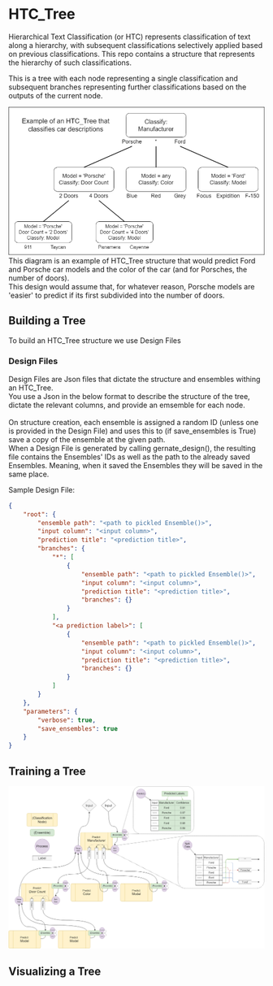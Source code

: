 # HTC_Tree
Hierarchical Text Classification (or HTC) represents classification of text along a hierarchy, with subsequent classifications selectively applied based on previous classifications.
This repo contains a structure that represents the hierarchy of such classifications.

This is a tree with each node representing a single classification and subsequent branches representing further classifications based on the outputs of the current node.

![Diagram of an example HTC_Tree](docs/Diagrams/HTC_Tree_Example_Diagram.png)
<br>This diagram is an example of HTC_Tree structure that would predict Ford and Porsche car models and the color of the car (and for Porsches, the number of doors).
<br>This design would assume that, for whatever reason, Porsche models are 'easier' to predict if its first subdivided into the number of doors.

## Building a Tree
To build an HTC_Tree structure we use Design Files

### Design Files
Design Files are Json files that dictate the structure and ensembles withing an HTC_Tree.
<br>You use a Json in the below format to describe the structure of the tree, dictate the relevant columns, and provide an emsemble for each node.
<br><br>On structure creation, each ensemble is assigned a random ID (unless one is provided in the Design File) and uses this to (if save_ensembles is True) save a copy of the ensemble at the given path.
<br>When a Design File is generated by calling gernate_design(), the resulting file contains the Ensembles' IDs as well as the path to the already saved Ensembles.
Meaning, when it saved the Ensembles they will be saved in the same place.

Sample Design File:
```JSON
{
    "root": {
        "ensemble path": "<path to pickled Ensemble()>",
        "input column": "<input column>",
        "prediction title": "<prediction title>",
        "branches": {
            "*": [ 
                {
                    "ensemble path": "<path to pickled Ensemble()>",
                    "input column": "<input column>",
                    "prediction title": "<prediction title>",
                    "branches": {}
                }
            ],
            "<a prediction label>": [
                {
                    "ensemble path": "<path to pickled Ensemble()>",
                    "input column": "<input column>",
                    "prediction title": "<prediction title>",
                    "branches": {}
                }
            ]
        }
    },
    "parameters": {
        "verbose": true,
        "save_ensembles": true
    }    
}

```

## Training a Tree
![Diagram of training HTC_Tree](docs/Diagrams/HTC_Tree_Data_Flow_Diagram.png)



## Visualizing a Tree

